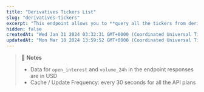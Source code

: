 ```yaml
---
title: "Derivatives Tickers List"
slug: "derivatives-tickers"
excerpt: "This endpoint allows you to **query all the tickers from derivatives exchanges on CoinGecko**."
hidden: false
createdAt: "Wed Jan 31 2024 03:32:31 GMT+0000 (Coordinated Universal Time)"
updatedAt: "Mon Mar 18 2024 13:59:52 GMT+0000 (Coordinated Universal Time)"
---
```

> 📘 **Notes**
> 
> - Data for `open_interest` and `volume_24h` in the endpoint responses are in USD
> - Cache / Update Frequency:  every 30 seconds for all the API plans
